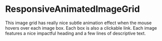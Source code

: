# ResponsiveAnimatedImageGrid
This image grid has really nice subtle animation effect when the mouse hovers over each image box. Each box is also a clickable link. Each image features a nice impactful heading and a few lines of descriptive text.

